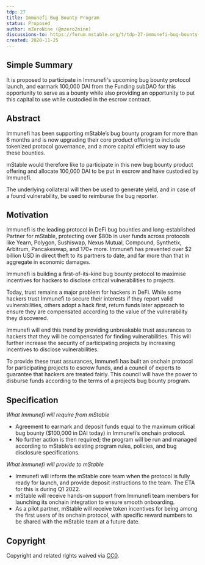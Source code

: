 ```yaml
---
tdp: 27
title: Immunefi Bug Bounty Program
status: Proposed
author: mZeroNine (@mzero2nine)
discussions-to: https://forum.mstable.org/t/tdp-27-immunefi-bug-bounty-program/721
created: 2020-11-25
---
```


## Simple Summary

It is proposed to participate in Immunefi's upcoming bug bounty protocol launch, and earmark 100,000 DAI from the Funding subDAO for this opportunity to serve as a bounty while also providing an opportunity to put this capital to use while custodied in the escrow contract.

## Abstract

Immunefi has been supporting mStable’s bug bounty program for more than 6 months and is now upgrading their core product offering to include tokenized protocol governance, and a more capital efficient way to use these bounties. 

mStable would therefore like to participate in this new bug bounty product offering and allocate 100,000 DAI to be put in escrow and have custodied by Immunefi.

The underlying collateral will then be used to generate yield, and in case of a found vulnerability, be used to reimburse the bug reporter. 

## Motivation

Immunefi is the leading protocol in DeFi bug bounties and long-established Partner for mStable, protecting over $80b in user funds across protocols like Yearn, Polygon, Sushiswap, Nexus Mutual, Compound, Synthetix, Arbitrum, Pancakeswap, and 170+ more. Immunefi has prevented over $2 billion USD in direct theft to its partners to date, and far more than that in aggregate in economic damages.

Immunefi is building a first-of-its-kind bug bounty protocol to maximise incentives for hackers to disclose critical vulnerabilities to projects.

Today, trust remains a major problem for hackers in DeFi. While some hackers trust Immunefi to secure their interests if they report valid vulnerabilities, others adopt a hack first, return funds later approach to ensure they are compensated according to the value of the vulnerability they discovered.

Immunefi will end this trend by providing unbreakable trust assurances to hackers that they will be compensated for finding vulnerabilities. This will further increase the security of participating projects by increasing incentives to disclose vulnerabilities.

To provide these trust assurances, Immunefi has built an onchain protocol for participating projects to escrow funds, and a council of experts to guarantee that hackers are treated fairly. This council will have the power to disburse funds according to the terms of a projects bug bounty program.

## Specification

*What Immunefi will require from mStable*

- Agreement to earmark and deposit funds equal to the maximum critical bug bounty ($100,000 in DAI today) in Immunefi’s onchain protocol.
- No further action is then required; the program will be run and managed according to mStable’s existing program rules, policies, and bug disclosure specifications.

*What Immunefi will provide to mStable*

- Immunefi will inform the mStable core team when the protocol is fully ready for launch, and provide deposit instructions to the team. The ETA for this is during Q1 2022.
- mStable will receive hands-on support from Immunefi team members for launching its onchain integration to ensure smooth onboarding.
- As a pilot partner, mStable will receive token incentives for being among the first users of its onchain protocol, with specific reward numbers to be shared with the mStable team at a future date.

## Copyright

Copyright and related rights waived via [CC0](https://creativecommons.org/publicdomain/zero/1.0/).